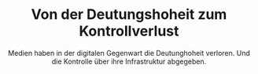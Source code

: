 ---
layout: trend
title: Von der Deutungshoheit zum Kontrollverlust
subtitle: Medien haben in der digitalen Gegenwart die Deutunghoheit verloren. Und die Kontrolle über ihre Infrastruktur abgegeben.
teaser-img: "deutungshoheit-zu-kontrollverlust.svg"
teaser-img-social: ""
---